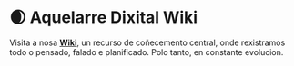 # 🌒 Aquelarre Dixital Wiki

Visita a nosa **[Wiki](https://github.com/Aquelarre-Dixital/aquelarre-dixital-wiki/wiki)**, un recurso de coñecemento central, onde rexistramos todo o pensado, falado e planificado. Polo tanto, en constante evolucion. 
